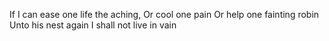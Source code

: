 If I can ease one life the aching,
Or cool one pain
Or help one fainting robin
Unto his nest again
I shall not live in vain
